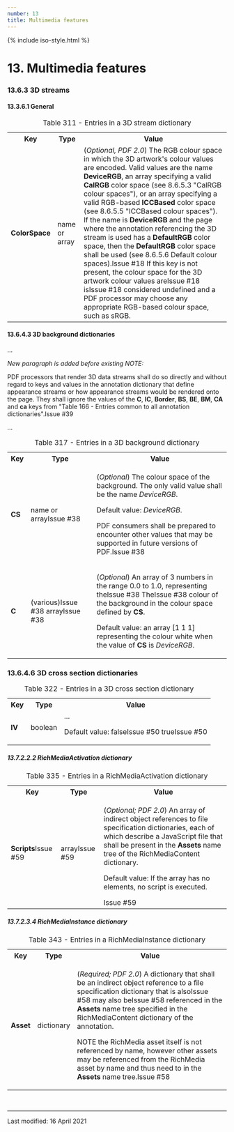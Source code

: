 ```yaml
---
number: 13
title: Multimedia features
---
```



<html>
<head>
<title>ISO 32000-2:2020 Clause 13: Multimedia</title>
</head>
<body>


{% include iso-style.html %}


<div class="iso32000">


<h1>13. Multimedia features</h1>


<h3>13.6.3 3D streams</h3>

<h4>13.3.6.1 General</h4>


<table>
  <caption>Table 311 - Entries in a 3D stream dictionary</caption>
  <tr>
    <th>Key</th>
    <th>Type</th>
    <th>Value</th>
  </tr>
  <tr>
    <td><b>ColorSpace</b></td>
    <td>name or array</td>
    <td>
    (<i>Optional, PDF 2.0</i>) The RGB colour space in which the 3D artwork's colour values are encoded. Valid values are the name
    <b>DeviceRGB</b>, an array specifying a valid <b>CalRGB</b> color space (see 8.6.5.3 "CalRGB colour spaces"), or an array specifying
    a valid RGB-based <b>ICCBased</b> color space (see 8.6.5.5 "ICCBased colour spaces").
    <span class="new-text">If the name is <b>DeviceRGB</b> and the page where the annotation referencing the 3D stream is used has a <b>DefaultRGB</b> color space,
    then the <b>DefaultRGB</b> color space shall be used (see 8.6.5.6 Default colour spaces).<span class="new-tooltiptext">Issue #18</span></span>
    If this key is not present, the colour space for the 3D artwork colour values  <span class="deleted-text">are<span class="deleted-tooltiptext">Issue #18</span></span>
    <span class="new-text">is<span class="new-tooltiptext">Issue #18</span></span> considered undefined and a PDF processor may choose any appropriate
    RGB-based colour space, such as sRGB.
    </td>
  </tr>
</table>


<h4>13.6.4.3 3D background dictionaries</h4>

...<br/>

<p><i>New paragraph is added before existing NOTE:</i></p>

<span class="new-text">PDF processors that render 3D data streams shall do so directly and without regard to keys and values in the annotation dictionary that
define appearance streams or how appearance streams would be rendered onto the page. They shall ignore the values of the <b>C</b>, <b>IC</b>, <b>Border</b>, <b>BS</b>,
<b>BE</b>, <b>BM</b>, <b>CA</b> and <b>ca</b> keys from "Table 166 - Entries common to all annotation dictionaries".<span class="new-tooltiptext">Issue #39</span></span>

...<br/>


<table>
  <caption>Table 317 - Entries in a 3D background dictionary</caption>
  <tr>
    <th>Key</th>
    <th>Type</th>
    <th>Value</th>
  </tr>
  <tr>
    <td><b>CS</b></td>
    <td>name <span class="deleted-text">or array<span class="deleted-tooltiptext">Issue #38</span></span></td>
    <td>
    <p>(<i>Optional</i>) The colour space of the background. The only valid value shall be the name <i>DeviceRGB</i>.</p>
    <p>Default value: <i>DeviceRGB</i>.</p>
    <p><span class="deleted-text">PDF consumers shall be prepared to encounter other values that may be supported in future versions of PDF.<span class="deleted-tooltiptext">Issue #38</span></span></p>
    </td>
  </tr>
  <tr>
    <td><b>C</b></td>
    <td><span class="deleted-text">(various)<span class="deleted-tooltiptext">Issue #38</span></span>
        <span class="new-text">array<span class="new-tooltiptext">Issue #38</span></span>
    </td>
    <td>
    <p>(<i>Optional</i>)
    <span class="new-text">An array of 3 numbers in the range 0.0 to 1.0, representing the<span class="new-tooltiptext">Issue #38</span></span>
    <span class="deleted-text">The<span class="deleted-tooltiptext">Issue #38</span></span>
    colour of the background in the colour space defined by <b>CS</b>.</p>
    <p>Default value: an array [1 1 1] representing the colour white when the value of <b>CS</b> is <i>DeviceRGB</i>.</p>
    </td>
  </tr>
</table>


<h3>13.6.4.6 3D cross section dictionaries</h3>


<table>
  <caption>Table 322 - Entries in a 3D cross section dictionary</caption>
  <tr>
    <th>Key</th>
    <th>Type</th>
    <th>Value</th>
  </tr>
  <tr>
    <td><b>IV</b></td>
    <td>boolean</td>
    <td>
    ...<br/>
    <p>Default value: <span class="deleted-text">false<span class="deleted-tooltiptext">Issue #50</span></span> <span class="new-text">true<span class="new-tooltiptext">Issue #50</span></span></p>
    </td>
  </tr>
</table>


<h5>13.7.2.2.2 RichMediaActivation dictionary</h5>


<table>
  <caption>Table 335 - Entries in a RichMediaActivation dictionary</caption>
  <tr>
    <th>Key</th>
    <th>Type</th>
    <th>Value</th>
  </tr>
  <tr>
    <td><span class="new-text"><b>Scripts</b><span class="new-tooltiptext">Issue #59</span></span></td>
    <td><span class="new-text">array<span class="new-tooltiptext">Issue #59</span></span></td>
    <td>
    <span class="new-text">
    <p>
    (<i>Optional; PDF 2.0</i>) An array of indirect object references to file specification dictionaries, each of which describe a JavaScript file that shall be present in
    the <b>Assets</b> name tree of the RichMediaContent dictionary.</p>
    <p>
    Default value: If the array has no elements, no script is executed.
    </p>
    <span class="new-tooltiptext">Issue #59</span></span>
    </td>
  </tr>
</table>


<h5>13.7.2.3.4 RichMediaInstance dictionary</h5>


<table>
  <caption>Table 343 - Entries in a RichMediaInstance dictionary</caption>
  <tr>
    <th>Key</th>
    <th>Type</th>
    <th>Value</th>
  </tr>
  <tr>
    <td><b>Asset</b></td>
    <td>dictionary</td>
    <td>
    <p>(<i>Required; PDF 2.0</i>) A dictionary that shall be an indirect object reference to a file specification dictionary that
    <span class="deleted-text">is also<span class="deleted-tooltiptext">Issue #58</span></span>
    <span class="new-text">may also be<span class="new-tooltiptext">Issue #58</span></span>
    referenced in the <b>Assets</b> name tree specified in the RichMediaContent dictionary of the annotation.
    </p>
    <p>
    <span class="new-text">NOTE the RichMedia asset itself is not referenced by name, however other assets may be referenced from the
    RichMedia asset by name and thus need to in the <b>Assets</b> name tree.<span class="new-tooltiptext">Issue #58</span></span>
    </p>
    </td>
  </tr>
</table>


</div>


<br/><hr>
<p class="footnote">Last modified: 16 April 2021</p>

</body>
</html>
